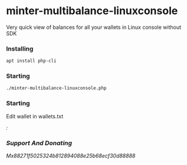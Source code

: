 # minter-multibalance-linuxconsole
Very quick view of balances for all your wallets in Linux console without SDK

### Installing

```bash
apt install php-cli
```

### Starting
```bash
./minter-multibalance-linuxconsole.php
```

### Starting
Edit wallet in wallets.txt

<address>:<name>

### Support And Donating

Mx88271f5025324b812894088e25b68ecf30d88888